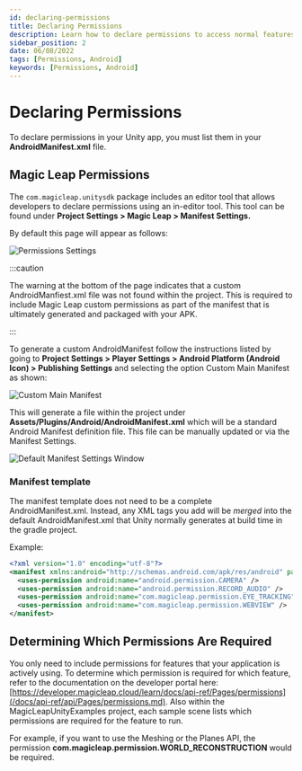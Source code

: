 ```yaml
---
id: declaring-permissions
title: Declaring Permissions
description: Learn how to declare permissions to access normal features or request access to dangerous ones.
sidebar_position: 2
date: 06/08/2022
tags: [Permissions, Android]
keywords: [Permissions, Android]
---
```


# Declaring Permissions 

To declare permissions in your Unity app, you must list them in your **AndroidManifest.xml** file.

## Magic Leap Permissions

The `com.magicleap.unitysdk` package includes an editor tool that allows developers to declare permissions using an in-editor tool. This tool can be found under **Project Settings > Magic Leap > Manifest Settings.**

By default this page will appear as follows:

![Permissions Settings](/img/unity/PermissionsSettingsManifest.png)

:::caution

The warning at the bottom of the page indicates that a custom AndroidManfiest.xml file was not found within the project. This is required to include Magic Leap custom permissions as part of the manifest that is ultimately generated and packaged with your APK.

:::

To generate a custom AndroidManifest follow the instructions listed by going to **Project Settings > Player Settings > Android Platform (Android Icon) > Publishing Settings** and selecting the option Custom Main Manifest as shown:

![Custom Main Manifest](/img/unity/CustomMainManifest.png)

This will generate a file within the project under **Assets/Plugins/Android/AndroidManifest.xml** which will be a standard Android Manifest definition file. This file can be manually updated or via the Manifest Settings.

![Default Manifest Settings Window](/img/unity/ManifestSettingsPermissions.png)

### Manifest template

The manifest template does not need to be a complete AndroidManifest.xml. Instead, any XML tags you add will be _merged_ into the default AndroidManifest.xml that Unity normally generates at build time in the gradle project.

Example:

```xml
<?xml version="1.0" encoding="utf-8"?>
<manifest xmlns:android="http://schemas.android.com/apk/res/android" package="com.unity3d.player" xmlns:tools="http://schemas.android.com/tools">
  <uses-permission android:name="android.permission.CAMERA" />
  <uses-permission android:name="android.permission.RECORD_AUDIO" />
  <uses-permission android:name="com.magicleap.permission.EYE_TRACKING" />
  <uses-permission android:name="com.magicleap.permission.WEBVIEW" />
</manifest>
```

## Determining Which Permissions Are Required

You only need to include permissions for features that your application is actively using. To determine which permission is required for which feature, refer to the documentation on the developer portal here: [https://developer.magicleap.cloud/learn/docs/api-ref/Pages/permissions](/docs/api-ref/api/Pages/permissions.md). Also within the MagicLeapUnityExamples project, each sample scene lists which permissions are required for the feature to run.

For example, if you want to use the Meshing or the Planes API, the permission **com.magicleap.permission.WORLD_RECONSTRUCTION** would be required.

